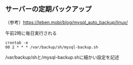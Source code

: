 ## サーバーの定期バックアップ
（参考）https://leben.mobi/blog/mysql_auto_backup/linux/

午前2時に毎日実行される
```
crontab -e
00 2 * * * /var/backup/sh/mysql-backup.sh
```

/var/backup/shと/mysql-backup.shに細かい設定を記述